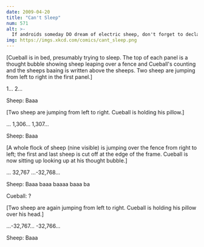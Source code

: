 ```yaml
---
date: 2009-04-20
title: "Can't Sleep"
num: 571
alt: >-
  If androids someday DO dream of electric sheep, don't forget to declare sheepCount as a long int.
img: https://imgs.xkcd.com/comics/cant_sleep.png
---
```

[Cueball is in bed, presumably trying to sleep. The top of each panel is a thought bubble showing sheep leaping over a fence and Cueball's counting and the sheeps baaing is written above the sheeps. Two sheep are jumping from left to right in the first panel.]

1... 2...

Sheep: Baaa

[Two sheep are jumping from left to right. Cueball is holding his pillow.]

... 1,306... 1,307...

Sheep: Baaa

[A whole flock of sheep (nine visible) is jumping over the fence from right to left; the first and last sheep is cut off at the edge of the frame. Cueball is now sitting up looking up at his thought bubble.]

... 32,767 ...-32,768...

Sheep: Baaa baaa baaaa baaa ba

Cueball: ?

[Two sheep are again jumping from left to right. Cueball is holding his pillow over his head.]

...-32,767... -32,766...

Sheep: Baaa